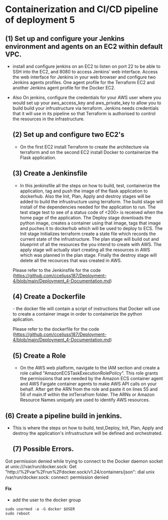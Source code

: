 <h1>Containerization and CI/CD pipeline of deployment 5 </h1>

<h2>(1) Set up and configure your Jenkins environment and agents on an EC2 within default VPC.</h2>


- install and configure jenkins on an EC2 to listen on port 22 to be able to SSH into the EC2, and 8080 to access Jenkins' web interface. Access the web interface for Jenkins in your web browser and configure two Jenkins agents profiles. One agent profile for the Terraform EC2 and another Jenkins agent profile for the Docker EC2.


- Also On jenkins, configure the credentials for your AWS user where you would set up your aws_access_key and aws_private_key to allow you to build build your infrustructure via terraform. 
  Jenkins needs credentials that it will use in its pipeline so that Terraform is authorised to control the resources in the infrastructure.


  <h2>(2) Set up and configure two EC2's </h2>

  - On the first EC2 install Terraform to create the architecture via terraform and on the second EC2 install Docker to containerize the Flask application.


  <h2>(3) Create a Jenkinsfile </h2>

  - In this jenkinsfile all the steps on how to build, test, containerize the application, tag and push the image of the flask application to dockerhub. Also the Init, Plan, Apply and destroy stages will be added to build the infrustructure using terraform. The build stage will install of the dependencies needed for the application to run. The test stage test to see of a status code of <200> is received when the home page of the application. The Deploy stage downloads the python image, creates a container using that image, tags that image and puches it to dockerhub which will be used to deploy to ECS.
  The Init stage Initializes terraform create a state file
  which records the current state of the infrustructure. The plan stage will build out and blueprint of all the resources the you intend to create with AWS. The apply stage will actually start creating
  all the resources in AWS which was planned in the plan stage. Finally the destroy stage will delete all the recources that was created in AWS. 

  Please refer to the Jenkinsfile for the code (https://github.com/cceliuss187/Deployment-4/blob/main/Deployment_4-Documentation.md)


  <h2>(4) Create a Dockerfile </h2>
  - the docker file will contain a script of instructions that Docker will use to create a container image in order to containerize the python aplication.


  Please refer to the dockerfile for the code (https://github.com/cceliuss187/Deployment-4/blob/main/Deployment_4-Documentation.md)


  <h2>(5) Create a Role </h2>

  - On the AWS web platform, navigate to the IAM section and create a role called "AmazonECSTaskExecutionRolePolicy". This role grants the permissions that are needed by the Amazon ECS container agent and AWS Fargate container agents to make AWS API calls on your behalf. After get the ARN from the role and paste it on lines 55 and 56 of main.tf within the intTerrafrom folder. The ARNs or Amazon Resource Names uniquely are used to identify AWS resources. 



<h2>(6) Create a pipeline build in jenkins.</h2>

- This is where the steps on how to build, test,Deploy, Init, Plan, Apply and destroy the application's infrustructure will be defined and orchestrated.


  <h2>(7) Possible Errors.</h2>

Got permission denied while trying to connect to the Docker daemon socket at unix:///var/run/docker.sock: Get "http://%2Fvar%2Frun%2Fdocker.sock/v1.24/containers/json": dial unix /var/run/docker.sock: connect: permission denied

<h4>Fix</h4>

- add the user to the docker group

```
sudo usermod -a -G docker $USER
sudo reboot
```

